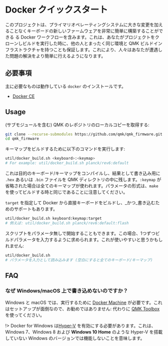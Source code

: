 # Docker クイックスタート

<!---
  original document: 0.9.32:docs/getting_started_docker.md
  git diff 0.9.32 HEAD -- docs/getting_started_docker.md | cat
-->

このプロジェクトは、プライマリオペレーティングシステムに大きな変更を加えることなくキーボードの新しいファームウェアを非常に簡単に構築することができる る Docker ワークフローを含みます。これは、あなたがプロジェクトをクローンしビルドを実行した時に、他の人とまったく同じ環境と QMK ビルドインフラストラクチャを持つことも保証します。これにより、人々はあなたが遭遇した問題の解決をより簡単に行えるようになります。

## 必要事項

主に必要なものは動作している `docker` のインストールです。
* [Docker CE](https://docs.docker.com/install/#supported-platforms)

## Usage

(サブモジュールを含む) QMK のレポジトリのローカルコピーを取得する:

```bash
git clone --recurse-submodules https://github.com/qmk/qmk_firmware.git
cd qmk_firmware
```

キーマップをビルドするために以下のコマンドを実行します:
```bash
util/docker_build.sh <keyboard>:<keymap>
# For example: util/docker_build.sh planck/rev6:default
```

これは目的のキーボード/キーマップをコンパイルし、結果として書き込み用に `.hex` あるいは `.bin` ファイルを QMK ディレクトリの中に残します。`:keymap` が省略された場合は全てのキーマップが使われます。パラメータの形式は、`make` を使ってビルドする時と同じであることに注意してください。

`target` を指定して Docker から直接キーボードをビルドし、_かつ_書き込むためのサポートもあります。

```bash
util/docker_build.sh keyboard:keymap:target
# 例えば: util/docker_build.sh planck/rev6:default:flash
```

スクリプトをパラメータ無しで開始することもできます。この場合、1つずつビルドパラメータを入力するように求められます。これが使いやすいと思うかもしれません:

```bash
util/docker_build.sh
# パラメータを入力として読み込みます (空白にすると全てのキーボード/キーマップ)
```

## FAQ

### なぜ Windows/macOS 上で書き込めないのですか？

Windows と macOS では、実行するために [Docker Machine](http://gw.tnode.com/docker/docker-machine-with-usb-support-on-windows-macos/) が必要です。これはセットアップが面倒なので、お勧めではありません: 代わりに [QMK Toolbox](https://github.com/qmk/qmk_toolbox) を使ってください。

!> Docker for Windows は[Hyper-V](https://docs.microsoft.com/en-us/virtualization/hyper-v-on-windows/quick-start/enable-hyper-v) を有効にする必要があります。これは、Windows 7、Windows 8 および **Windows 10 Home** のような Hyper-V を搭載していない Windows のバージョンでは機能しないことを意味します。
